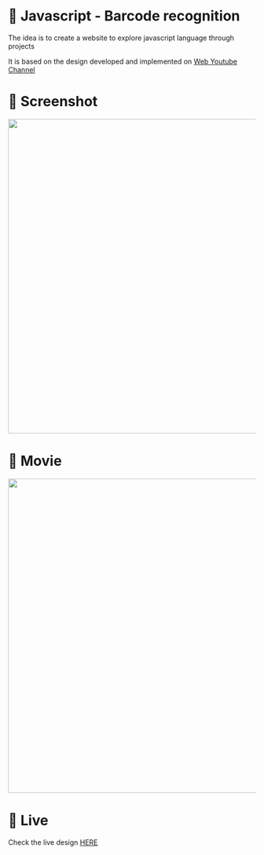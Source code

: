 # 🎨 Javascript - Barcode recognition

The idea is to create a website to explore javascript language through projects 

It is based on the design developed and implemented  on [Web Youtube Channel](https://www.youtube.com/watch?v=BvhYm0BOLvA)


# 📸 Screenshot
<img src="https://storage.googleapis.com/rfribeiro-javascript/ml-barcode-recognition/presentation.png" width="640">


# 🎥 Movie
<img src="https://storage.googleapis.com/rfribeiro-javascript/ml-barcode-recognition/presentation.gif" width="640">

# 🚀 Live

Check the live design [HERE](https://storage.googleapis.com/rfribeiro-javascript/ml-barcode-recognition/index.html)